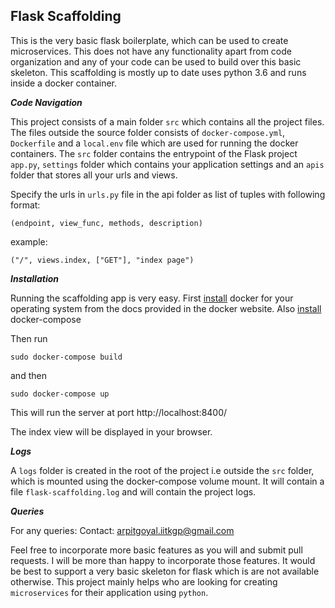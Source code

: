 
## Flask Scaffolding

This is the very basic flask boilerplate, which can be used to create microservices. This does not have any functionality apart from code organization and any of your code can be used to build over this basic skeleton. This scaffolding is mostly up to date uses python 3.6 and runs inside a docker container.

***Code Navigation***

This project consists of a main folder `src` which contains all the project files. The files outside the source folder consists of `docker-compose.yml`, `Dockerfile` and a `local.env` file which are used for running the docker containers. The `src` folder contains the entrypoint of the Flask project `app.py`, `settings` folder which contains your application settings and an `apis` folder that stores all your urls and views.

Specify the urls in `urls.py` file in the api folder as list of tuples with following format:

    (endpoint, view_func, methods, description)
example:

    ("/", views.index, ["GET"], "index page")

***Installation***

Running the scaffolding app is very easy. First [install](https://docs.docker.com/install/) docker for your operating system from the docs provided in the docker website. Also [install](https://docs.docker.com/compose/install/) docker-compose

Then run

    sudo docker-compose build
and then

    sudo docker-compose up
This will run the server at port http://localhost:8400/

The index view will be displayed in your browser.

***Logs***

A `logs` folder is created in the root of the project i.e outside the `src` folder, which is mounted using the docker-compose volume mount. It will contain a file `flask-scaffolding.log` and will contain the project logs.

***Queries***

For any queries:
Contact: arpitgoyal.iitkgp@gmail.com

Feel free to incorporate more basic features as you will and submit pull requests. I will be more than happy to incorporate those features. It would be best to support a very basic skeleton for flask which is are not available otherwise. This project mainly helps who are looking for creating `microservices` for their application using `python`.
